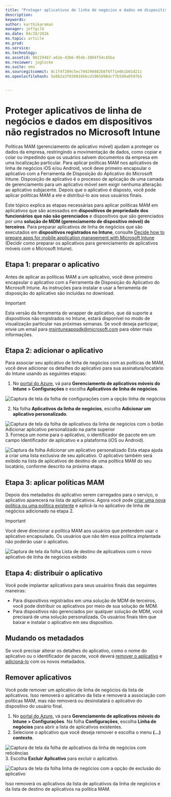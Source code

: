 ```yaml
---
title: "Proteger aplicativos de linha de negócios e dados em dispositivos não registrados | Microsoft Intune"
description: 
keywords: 
author: karthikaraman
manager: jeffgilb
ms.date: 04/28/2016
ms.topic: article
ms.prod: 
ms.service: 
ms.technology: 
ms.assetid: 00219467-a62e-43b6-954b-3084f54c45ba
ms.reviewer: joglocke
ms.suite: ems
ms.sourcegitcommit: 8c1f4f209c5ec704290882b8f6f71e0b1b01d21c
ms.openlocfilehash: 5e8b2a3f830016bbcd1965898dcf7b5d9a0597b5


---
```


# Proteger aplicativos de linha de negócios e dados em dispositivos não registrados no Microsoft Intune

Políticas MAM (gerenciamento de aplicativo móvel) ajudam a proteger os dados da empresa, restringindo a movimentação de dados, como copiar e colar ou impedindo que os usuários salvem documentos da empresa em uma localização particular.   Para aplicar políticas MAM nos aplicativos de linha de negócios iOS e/ou Android, você deve primeiro encapsular o aplicativo com a Ferramenta de Disposição do Aplicativo do Microsoft Intune.  Disposição de aplicativo é o processo de aplicação de uma camada de gerenciamento para um aplicativo móvel sem exigir nenhuma alteração ao aplicativo subjacente.  Depois que o aplicativo é disposto, você pode aplicar políticas MAM a ele e distribuí-lo aos seus usuários finais.  

Este tópico explica as etapas necessárias para aplicar políticas MAM em aplicativos que são acessados em **dispositivos de propriedade dos funcionários que não são gerenciados** e dispositivos que são gerenciados por uma **solução de MDM (gerenciamento de dispositivo móvel) de terceiros**.  Para preparar aplicativos de linha de negócios que são executados em **dispositivos registrados no Intune**, consulte [Decide how to prepare apps for mobile application management with Microsoft Intune](decide-how-to-prepare-apps-for-mobile-application-management-with-microsoft-intune.md) (Decidir como preparar os aplicativos para gerenciamento de aplicativos móveis com o Microsoft Intune).
##  Etapa 1: preparar o aplicativo
Antes de aplicar as políticas MAM a um aplicativo, você deve primeiro encapsular o aplicativo com a Ferramenta de Disposição do Aplicativo do Microsoft Intune.  As instruções para instalar e usar a ferramenta de disposição do aplicativo são incluídas no download.  
>[!IMPORTANT]  
>Esta versão da ferramenta do wrapper de aplicativo, que dá suporte a dispositivos não registrados no Intune, estará disponível no modo de visualização particular nas próximas semanas. Se você deseja participar, envie um email para msintuneappsdk@microsoft.com para obter mais informações.

## Etapa 2: adicionar o aplicativo

Para associar seu aplicativo de linha de negócios com as políticas de MAM, você deve adicionar os detalhes do aplicativo para sua assinatura/locatário do Intune usando as seguintes etapas:

1. No [portal do Azure](https://portal.azure.com/), vá para **Gerenciamento de aplicativos móveis do Intune > Configurações** e escolha **Aplicativos de linha de negócios**.

  ![Captura de tela da folha de configurações com a opção linha de negócios](../media/mam-azure-portal-lob-on-settings.png)

2. Na folha **Aplicativos da linha de negócios**, escolha **Adicionar um aplicativo personalizado**.

  ![Captura de tela da folha de aplicativos da linha de negócios com o botão Adicionar aplicativo personalizado na parte superior](../media/mam-azure-portal-add-lob-app-action.png)
3.  Forneça um nome para o aplicativo, o identificador de pacote em um campo Identificador de aplicativo e a plataforma (iOS ou Android).

  ![Captura da folha Adicionar um aplicativo personalizado ](../media/mam-azure-portal-add-app-details.png) Esta etapa ajuda a criar uma lista exclusiva de seu aplicativo.  O aplicativo também será exibido na lista de aplicativos de destino de uma política MAM do seu locatário, conforme descrito na próxima etapa.

## Etapa 3: aplicar políticas MAM
Depois dos metadados do aplicativo serem carregados para o serviço, o aplicativo aparecerá na lista de aplicativos.  Agora você pode [criar uma nova política ou uma política existente](create-and-deploy-mobile-app-management-policies-with-microsoft-intune.md) e aplicá-la no aplicativo de linha de negócios adicionado na etapa 2.

>[!IMPORTANT]
>Você deve direcionar a política MAM aos usuários que pretendem usar o aplicativo encapsulado.  Os usuários que não têm essa política implantada não poderão usar o aplicativo.


  ![Captura de tela da folha Lista de destino de aplicativos com o novo aplicativo de linha de negócios exibido](../media/mam-azure-portal-lob-on-targeted-app-list.png)
## Etapa 4: distribuir o aplicativo
Você pode implantar aplicativos para seus usuários finais das seguintes maneiras:
* Para dispositivos registrados em uma solução de MDM de terceiros, você pode distribuir os aplicativos por meio de sua solução de MDM.
* Para dispositivos não gerenciados por qualquer solução de MDM, você precisará de uma solução personalizada. Os usuários finais têm que baixar e instalar o aplicativo em seu dispositivo.

## Mudando os metadados
Se você precisar alterar os detalhes do aplicativo, como o nome do aplicativo ou o identificador de pacote, você deverá [remover o aplicativo](#remove-apps) e [adicioná-lo](#step-2-add-the-app) com os novos metadados.

##  Remover aplicativos
Você pode remover um aplicativo de linha de negócios da lista de aplicativos.  Isso removerá o aplicativo da lista e removerá a associação com políticas MAM, mas não removerá ou desinstalará o aplicativo do dispositivo do usuário final.  

1.  No [portal do Azure](https://portal.azure.com/), vá para **Gerenciamento de aplicativos móveis do Intune > Configurações**.  Na folha **Configurações**, escolha **Linha de negócios** para abrir a lista de aplicativos existentes.  
2.  Selecione o aplicativo que você deseja remover e escolha o menu **(…) contexto**.

  ![Captura de tela da folha de aplicativos da linha de negócios com reticências](../media/mam-azure-portal-lob-context-menu.png)
3.  Escolha **Excluir Aplicativo** para excluir o aplicativo.

  ![Captura de tela da folha linha de negócios com a opção de exclusão do aplicativo](../media/mam-azure-portal-delete-app.png)

  Isso removerá os aplicativos da lista de aplicativos da linha de negócios e da lista de destino de aplicativos na política MAM.



<!--HONumber=Jun16_HO4-->


